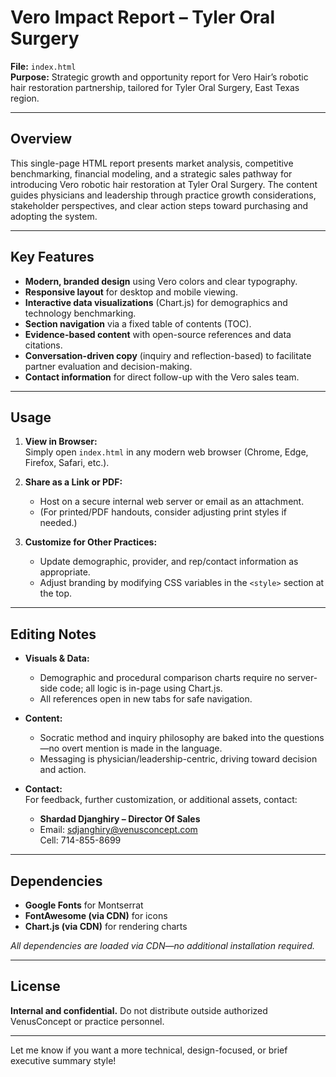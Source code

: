 # Vero Impact Report – Tyler Oral Surgery

**File:** `index.html`  
**Purpose:** Strategic growth and opportunity report for Vero Hair’s robotic hair restoration partnership, tailored for Tyler Oral Surgery, East Texas region.

---

## Overview

This single-page HTML report presents market analysis, competitive benchmarking, financial modeling, and a strategic sales pathway for introducing Vero robotic hair restoration at Tyler Oral Surgery. The content guides physicians and leadership through practice growth considerations, stakeholder perspectives, and clear action steps toward purchasing and adopting the system.

---

## Key Features

- **Modern, branded design** using Vero colors and clear typography.
- **Responsive layout** for desktop and mobile viewing.
- **Interactive data visualizations** (Chart.js) for demographics and technology benchmarking.
- **Section navigation** via a fixed table of contents (TOC).
- **Evidence-based content** with open-source references and data citations.
- **Conversation-driven copy** (inquiry and reflection-based) to facilitate partner evaluation and decision-making.
- **Contact information** for direct follow-up with the Vero sales team.

---

## Usage

1. **View in Browser:**  
   Simply open `index.html` in any modern web browser (Chrome, Edge, Firefox, Safari, etc.).

2. **Share as a Link or PDF:**  
   - Host on a secure internal web server or email as an attachment.
   - (For printed/PDF handouts, consider adjusting print styles if needed.)

3. **Customize for Other Practices:**  
   - Update demographic, provider, and rep/contact information as appropriate.
   - Adjust branding by modifying CSS variables in the `<style>` section at the top.

---

## Editing Notes

- **Visuals & Data:**  
  - Demographic and procedural comparison charts require no server-side code; all logic is in-page using Chart.js.
  - All references open in new tabs for safe navigation.

- **Content:**  
  - Socratic method and inquiry philosophy are baked into the questions—no overt mention is made in the language.
  - Messaging is physician/leadership-centric, driving toward decision and action.

- **Contact:**  
  For feedback, further customization, or additional assets, contact:
  - **Shardad Djanghiry – Director Of Sales**
  - Email: sdjanghiry@venusconcept.com  
    Cell: 714-855-8699

---

## Dependencies

- **Google Fonts** for Montserrat
- **FontAwesome (via CDN)** for icons
- **Chart.js (via CDN)** for rendering charts

*All dependencies are loaded via CDN—no additional installation required.*

---

## License

**Internal and confidential.** Do not distribute outside authorized VenusConcept or practice personnel.

---

Let me know if you want a more technical, design-focused, or brief executive summary style!
